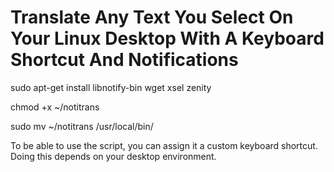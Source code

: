 # Translate Any Text You Select On Your Linux Desktop With A Keyboard Shortcut And Notifications

sudo apt-get install libnotify-bin wget xsel zenity

chmod +x ~/notitrans

sudo mv ~/notitrans /usr/local/bin/

To be able to use the script, you can assign it a custom keyboard shortcut. Doing this depends on your desktop environment.
